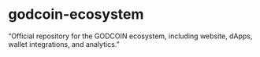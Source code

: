 # godcoin-ecosystem
 “Official repository for the GODCOIN ecosystem, including website, dApps, wallet integrations, and analytics.”
